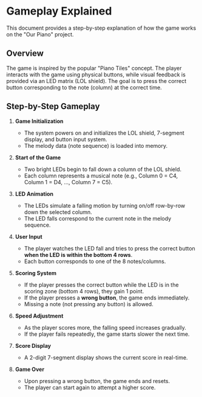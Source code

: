 # Gameplay Explained

This document provides a step-by-step explanation of how the game works on the "Our Piano" project.

## Overview

The game is inspired by the popular "Piano Tiles" concept. The player interacts with the game using physical buttons, while visual feedback is provided via an LED matrix (LOL shield). The goal is to press the correct button corresponding to the note (column) at the correct time.

## Step-by-Step Gameplay

1. **Game Initialization**
   - The system powers on and initializes the LOL shield, 7-segment display, and button input system.
   - The melody data (note sequence) is loaded into memory.

2. **Start of the Game**
   - Two bright LEDs begin to fall down a column of the LOL shield.
   - Each column represents a musical note (e.g., Column 0 = C4, Column 1 = D4, ..., Column 7 = C5).

3. **LED Animation**
   - The LEDs simulate a falling motion by turning on/off row-by-row down the selected column.
   - The LED falls correspond to the current note in the melody sequence.

4. **User Input**
   - The player watches the LED fall and tries to press the correct button **when the LED is within the bottom 4 rows**.
   - Each button corresponds to one of the 8 notes/columns.

5. **Scoring System**
   - If the player presses the correct button while the LED is in the scoring zone (bottom 4 rows), they gain 1 point.
   - If the player presses a **wrong button**, the game ends immediately.
   - Missing a note (not pressing any button) is allowed.

6. **Speed Adjustment**
   - As the player scores more, the falling speed increases gradually.
   - If the player fails repeatedly, the game starts slower the next time.

7. **Score Display**
   - A 2-digit 7-segment display shows the current score in real-time.

8. **Game Over**
   - Upon pressing a wrong button, the game ends and resets.
   - The player can start again to attempt a higher score.


